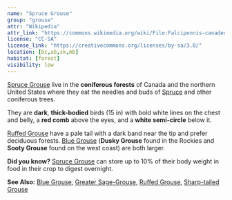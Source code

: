 ```yaml
---
name: "Spruce Grouse"
group: "grouse"
attr: "Wikipedia"
attr_link: "https://commons.wikimedia.org/wiki/File:Falcipennis-canadensis-001.jpg"
license: "CC-SA"
license_link: "https://creativecommons.org/licenses/by-sa/3.0/"
location: [bc,ab,sk,mb]
habitat: [forest]
visibility: low
---
```

[Spruce Grouse](/birds/sprugrouse/) live in the **coniferous forests** of Canada and the northern United States where they eat the needles and buds of [Spruce](/trees/spruce/) and other coniferous trees.

They are **dark**, **thick-bodied** birds (15 in) with bold white lines on the chest and belly, a **red comb** above the eyes, and a **white semi-circle** below it.

[Ruffed Grouse](/birds/rufgrouse/) have a pale tail with a dark band near the tip and prefer deciduous forests. [Blue Grouse](/birds/blugrouse/) (__Dusky Grouse__ found in the Rockies and __Sooty Grouse__ found on the west coast) are both larger.

**Did you know?** [Spruce Grouse](/birds/sprugrouse/) can store up to 10% of their body weight in food in their crop to digest overnight.

<!-- generated, do not edit -->
**See Also:**
[Blue Grouse](/birds/blugrouse/),
[Greater Sage-Grouse](/birds/gresage/),
[Ruffed Grouse](/birds/rufgrouse/),
[Sharp-tailed Grouse](/birds/shtgrouse/)
